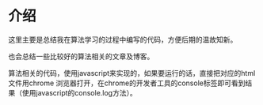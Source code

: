 # 介绍

这里主要是总结我在算法学习的过程中编写的代码，方便后期的温故知新。

也会总结一些比较好的算法相关的文章及博客。

算法相关的代码，使用javascript来实现的，如果要运行的话，直接把对应的html文件用chrome 浏览器打开，在chrome的开发者工具的console标签即可看到结果（使用javascript的console.log方法）。
